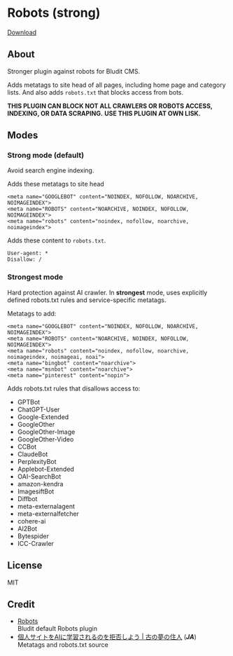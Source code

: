 # Robots (strong)

[Download](https://github.com/sakanafurai/robots-strong/releases/download/1.1.0/robots-strong.zip)

## About
Stronger plugin against robots for Bludit CMS.

Adds metatags to site head of all pages, including home page and category lists.
And also adds ```robots.txt``` that blocks access from bots. 

**THIS PLUGIN CAN BLOCK NOT ALL CRAWLERS OR ROBOTS ACCESS, INDEXING, OR DATA SCRAPING.**
**USE THIS PLUGIN AT OWN LISK.**

## Modes

### Strong mode (default)
Avoid search engine indexing.

Adds these metatags to site head 
```
<meta name="GOOGLEBOT" content="NOINDEX, NOFOLLOW, NOARCHIVE, NOIMAGEINDEX">
<meta name="ROBOTS" content="NOARCHIVE, NOINDEX, NOFOLLOW, NOIMAGEINDEX">
<meta name="robots" content="noindex, nofollow, noarchive, noimageindex">
```
Adds these content to ```robots.txt```.
```
User-agent: *
Disallow: /
```

### Strongest mode
Hard protection against AI crawler. In **strongest** mode, uses explicitly defined robots.txt rules and service-specific metatags.

Metatags to add:
```
<meta name="GOOGLEBOT" content="NOINDEX, NOFOLLOW, NOARCHIVE, NOIMAGEINDEX">
<meta name="ROBOTS" content="NOARCHIVE, NOINDEX, NOFOLLOW, NOIMAGEINDEX">
<meta name="robots" content="noindex, nofollow, noarchive, noimageindex, noimageai, noai">
<meta name="bingbot" content="noarchive">
<meta name="msnbot" content="noarchive">
<meta name="pinterest" content="nopin">
```

Adds robots.txt rules that disallows access to:
* GPTBot
* ChatGPT-User
* Google-Extended
* GoogleOther
* GoogleOther-Image
* GoogleOther-Video
* CCBot
* ClaudeBot
* PerplexityBot
* Applebot-Extended
* OAI-SearchBot
* amazon-kendra
* ImagesiftBot
* Diffbot
* meta-externalagent
* meta-externalfetcher
* cohere-ai
* AI2Bot
* Bytespider
* ICC-Crawler

## License
MIT

## Credit
* [Robots](https://github.com/bludit/bludit/tree/v3.0/bl-plugins/robots)<br>
Bludit default Robots plugin
* [個人サイトをAIに学習されるのを拒否しよう | 古の夢の住人](https://blog.yume-saku.site/ai-learning/) (***JA***)<br>
Metatags and robots.txt source
